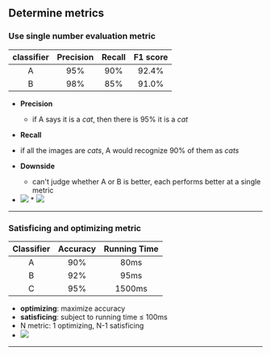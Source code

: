 ## Determine metrics

### Use single number evaluation metric

| classifier | Precision | Recall | F1 score |
| :--------: | :-------: | :----: | :------: |
|     A      |    95%    |  90%   |  92.4%   |
|     B      |    98%    |  85%   |  91.0%   |

* **Precision**  
  * if A says it is a *cat*, then there is 95% it is a *cat*
*  **Recall**  
  * if all the images are *cats*, A would recognize 90% of them as *cats*

* **Downside**  
  * can't judge whether A or B is better, each performs better at a single metric

* <img src="http://latex.codecogs.com/gif.latex? \hspace{1cm} F_1\ score={'average' \; of\; precision\; and\; recall}" />  
  * <img src="http://latex.codecogs.com/gif.latex? \frac{2}{\frac{1}{P}+\frac{1}{R}}"/>

***

### Satisficing and optimizing metric

| Classifier | Accuracy | Running Time |
| :--------: | :------: | :----------: |
|     A      |   90%    |     80ms     |
|     B      |   92%    |     95ms     |
|     C      |   95%    |    1500ms    |

- **optimizing**: maximize accuracy
- **satisficing**: subject to running time $\leq$ 100ms
- N metric: 1 optimizing, N-1 satisficing
- <img src="http://latex.codecogs.com/gif.latex? cost=accuracy-0.5*running\_\,time" />

***

